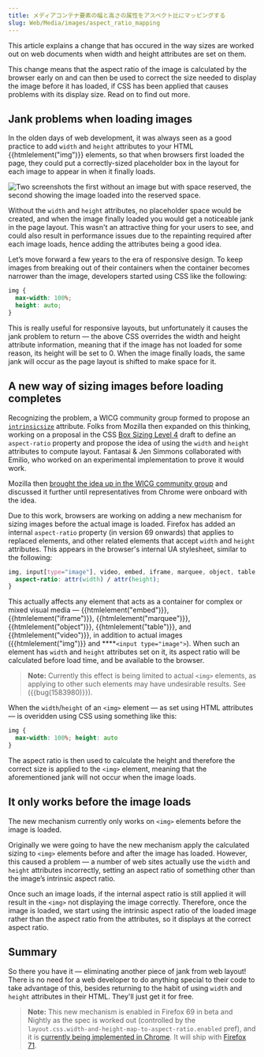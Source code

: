 ```yaml
---
title: メディアコンテナ要素の幅と高さの属性をアスペクト比にマッピングする
slug: Web/Media/images/aspect_ratio_mapping
---
```

This article explains a change that has occured in the way sizes are worked out on web documents when width and height attributes are set on them.

This change means that the aspect ratio of the image is calculated by the browser early on and can then be used to correct the size needed to display the image before it has loaded, if CSS has been applied that causes problems with its display size. Read on to find out more.

## Jank problems when loading images

In the olden days of web development, it was always seen as a good practice to add `width` and `height` attributes to your HTML {{htmlelement("img")}} elements, so that when browsers first loaded the page, they could put a correctly-sized placeholder box in the layout for each image to appear in when it finally loads.

![Two screenshots the first without an image but with space reserved, the second showing the image loaded into the reserved space.](https://mdn.mozillademos.org/files/16945/ar-guide.jpg)

Without the `width` and `height` attributes, no placeholder space would be created, and when the image finally loaded you would get a noticeable jank in the page layout. This wasn't an attractive thing for your users to see, and could also result in performance issues due to the repainting required after each image loads, hence adding the attributes being a good idea.

Let’s move forward a few years to the era of responsive design. To keep images from breaking out of their containers when the container becomes narrower than the image, developers started using CSS like the following:

```css
img {
  max-width: 100%;
  height: auto;
}
```

This is really useful for responsive layouts, but unfortunately it causes the jank problem to return — the above CSS overrides the width and height attribute information, meaning that if the image has not loaded for some reason, its height will be set to 0. When the image finally loads, the same jank will occur as the page layout is shifted to make space for it.

## A new way of sizing images before loading completes

Recognizing the problem, a WICG community group formed to propose an [`intrinsicsize`](https://github.com/WICG/intrinsicsize-attribute) attribute. Folks from Mozilla then expanded on this thinking, working on a proposal in the CSS [Box Sizing Level 4](https://drafts.csswg.org/css-sizing-4/) draft to define an `aspect-ratio` property and propose the idea of using the `width` and `height` attributes to compute layout. Fantasai & Jen Simmons collaborated with Emilio, who worked on an experimental implementation to prove it would work.

Mozilla then [brought the idea up in the WICG community group](https://github.com/WICG/intrinsicsize-attribute/issues/16) and discussed it further until representatives from Chrome were onboard with the idea.

Due to this work, browsers are working on adding a new mechanism for sizing images before the actual image is loaded. Firefox has added an internal `aspect-ratio` property (in version 69 onwards) that applies to replaced elements, and other related elements that accept `width` and `height` attributes. This appears in the browser's internal UA stylesheet, similar to the following:

```css
img, input[type="image"], video, embed, iframe, marquee, object, table {
  aspect-ratio: attr(width) / attr(height);
}
```

This actually affects any element that acts as a container for complex or mixed visual media — {{htmlelement("embed")}}, {{htmlelement("iframe")}}, {{htmlelement("marquee")}}, {{htmlelement("object")}}, {{htmlelement("table")}}, and {{htmlelement("video")}}, in addition to actual images ({{htmlelement("img")}} and \*\*\*\*`<input type="image">`). When such an element has `width` and `height` attributes set on it, its aspect ratio will be calculated before load time, and be available to the browser.

> **Note:** Currently this effect is being limited to actual `<img>` elements, as applying to other such elements may have undesirable results. See ({{bug(1583980)}}).

When the `width`/`height` of an `<img>` element — as set using HTML attributes — is overidden using CSS using something like this:

```css
img {
  max-width: 100%; height: auto
}
```

The aspect ratio is then used to calculate the height and therefore the correct size is applied to the `<img>` element, meaning that the aforementioned jank will not occur when the image loads.

## It only works before the image loads

The new mechanism currently only works on `<img>` elements before the image is loaded.

Originally we were going to have the new mechanism apply the calculated sizing to `<img>` elements before and after the image has loaded. However, this caused a problem — a number of web sites actually use the `width` and `height` attributes incorrectly, setting an aspect ratio of something other than the image’s intrinsic aspect ratio.

Once such an image loads, if the internal aspect ratio is still applied it will result in the `<img>` not displaying the image correctly. Therefore, once the image is loaded, we start using the intrinsic aspect ratio of the loaded image rather than the aspect ratio from the attributes, so it displays at the correct aspect ratio.

## Summary

So there you have it — eliminating another piece of jank from web layout! There is no need for a web developer to do anything special to their code to take advantage of this, besides returning to the habit of using `width` and `height` attributes in their HTML. They'll just get it for free.

> **Note:** This new mechanism is enabled in Firefox 69 in beta and Nightly as the spec is worked out (controlled by the `layout.css.width-and-height-map-to-aspect-ratio.enabled` pref), and it is [currently being implemented in Chrome](https://groups.google.com/a/chromium.org/forum/#!topic/blink-dev/hbhKRuBzZ4o). It will ship with [Firefox 71](https://bugzilla.mozilla.org/show_bug.cgi?id=1585637).
